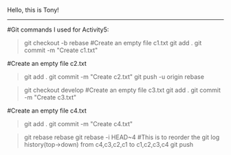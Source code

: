 Hello, this is Tony!

-------------------------------------
#Git commands I used for Activity5:

>git checkout -b rebase
#Create an empty file c1.txt
>git add .
>git commit -m "Create c1.txt"

#Create an empty file c2.txt
>git add .
>git commit -m "Create c2.txt"
>git push -u origin rebase

>git checkout develop
#Create an empty file c3.txt
>git add .
>git commit -m "Create c3.txt"

#Create an empty file c4.txt
>git add .
>git commit -m "Create c4.txt"

>git rebase rebase
>git rebase -i HEAD~4 #This is to reorder the git log history(top->down) from c4,c3,c2,c1 to c1,c2,c3,c4
>git push

